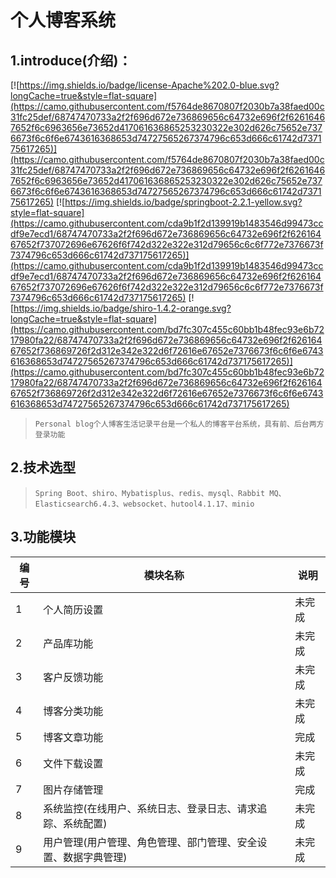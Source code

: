 # 个人博客系统

## 1.introduce(介绍)：

[![https://img.shields.io/badge/license-Apache%202.0-blue.svg?longCache=true&style=flat-square](https://camo.githubusercontent.com/f5764de8670807f2030b7a38faed00c31fc25def/68747470733a2f2f696d672e736869656c64732e696f2f62616467652f6c6963656e73652d417061636865253230322e302d626c75652e7376673f6c6f6e6743616368653d74727565267374796c653d666c61742d737175617265)](https://camo.githubusercontent.com/f5764de8670807f2030b7a38faed00c31fc25def/68747470733a2f2f696d672e736869656c64732e696f2f62616467652f6c6963656e73652d417061636865253230322e302d626c75652e7376673f6c6f6e6743616368653d74727565267374796c653d666c61742d737175617265) [![https://img.shields.io/badge/springboot-2.2.1-yellow.svg?style=flat-square](https://camo.githubusercontent.com/cda9b1f2d139919b1483546d99473ccdf9e7ecd1/68747470733a2f2f696d672e736869656c64732e696f2f62616467652f737072696e67626f6f742d322e322e312d79656c6c6f772e7376673f7374796c653d666c61742d737175617265)](https://camo.githubusercontent.com/cda9b1f2d139919b1483546d99473ccdf9e7ecd1/68747470733a2f2f696d672e736869656c64732e696f2f62616467652f737072696e67626f6f742d322e322e312d79656c6c6f772e7376673f7374796c653d666c61742d737175617265) [![https://img.shields.io/badge/shiro-1.4.2-orange.svg?longCache=true&style=flat-square](https://camo.githubusercontent.com/bd7fc307c455c60bb1b48fec93e6b7217980fa22/68747470733a2f2f696d672e736869656c64732e696f2f62616467652f736869726f2d312e342e322d6f72616e67652e7376673f6c6f6e6743616368653d74727565267374796c653d666c61742d737175617265)](https://camo.githubusercontent.com/bd7fc307c455c60bb1b48fec93e6b7217980fa22/68747470733a2f2f696d672e736869656c64732e696f2f62616467652f736869726f2d312e342e322d6f72616e67652e7376673f6c6f6e6743616368653d74727565267374796c653d666c61742d737175617265)

> ```
> Personal blog个人博客生活记录平台是一个私人的博客平台系统，具有前、后台两方登录功能
> ```

## 2.技术选型

> ```
> Spring Boot、shiro、Mybatisplus、redis、mysql、Rabbit MQ、Elasticsearch6.4.3、websocket、hutool4.1.17、minio
> ```

## 3.功能模块

| 编号 | 模块名称                                                     | 说明   |
| ---- | ------------------------------------------------------------ | ------ |
| 1    | 个人简历设置                                                 | 未完成 |
| 2    | 产品库功能                                                   | 未完成 |
| 3    | 客户反馈功能                                                 | 未完成 |
| 4    | 博客分类功能                                                 | 未完成 |
| 5    | 博客文章功能                                                 | 完成 |
| 6    | 文件下载设置                                                 | 未完成 |
| 7    | 图片存储管理                                                 | 完成 |
| 8    | 系统监控(在线用户、系统日志、登录日志、请求追踪、系统配置)   | 未完成 |
| 9    | 用户管理(用户管理、角色管理、部门管理、安全设置、数据字典管理) | 未完成 |

